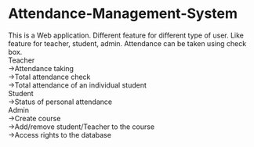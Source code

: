 # Attendance-Management-System

This is a Web application. Different feature for different type of user. Like feature for teacher, student, admin. Attendance can be taken using check box.  
Teacher  
	->Attendance taking  
	->Total attendance check  
	->Total attendance of an individual student  
Student    
	->Status of personal attendance  
Admin    
	->Create course   
	->Add/remove student/Teacher to the course  
	->Access rights to the database  

